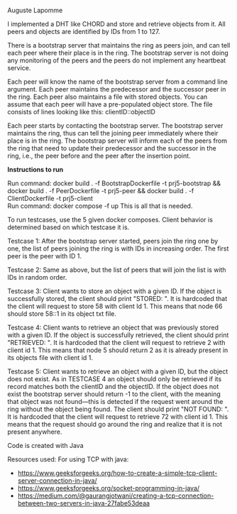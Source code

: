 Auguste Lapomme

I implemented a DHT like CHORD and store and retrieve objects from it. All peers and objects are identified by IDs from 1 to 127.

There is a bootstrap server that maintains the ring as peers join, and can tell each peer where their place is in the ring. The bootstrap server is not doing any monitoring of the peers and the peers do not implement any heartbeat service.

Each peer will know the name of the bootstrap server from a command line argument. Each peer maintains the predecessor and the successor peer in the ring. Each peer also maintains a file with stored objects. You can assume that each peer will have a pre-populated object store. The file consists of lines looking like this: clientID::objectID

Each peer starts by contacting the bootstrap server. The bootstrap server maintains the ring, thus can tell the joining peer immediately where their place is in the ring. The bootstrap server will inform each of the peers from the ring that need to update their predecessor and the successor in the ring, i.e., the peer before and the peer after the insertion point.

**Instructions to run**

Run command: docker build . -f BootstrapDockerfile -t prj5-bootstrap && docker build . -f PeerDockerfile -t prj5-peer && docker build . -f ClientDockerfile -t prj5-client  
Run command: docker compose -f <docker compose file> up
This is all that is needed.



To run testcases, use the 5 given docker composes.  Client behavior is determined based on which testcase it is.

Testcase 1: After the bootstrap server started, peers join the ring one by one, the list of peers joining the ring is with IDs in increasing order. The first peer is the peer with ID 1.

Testcase 2: Same as above, but the list of peers that will join the list is with IDs in random order.

Testcase 3: Client wants to store an object with a given ID. If the object is successfully stored, the client should print "STORED: <objectID>". It is hardcoded that the client will request to store 58 with client Id 1. This means that node 66 should store 58::1 in its object txt file.

Testcase 4: Client wants to retrieve an object that was previously stored with a given ID. If the object is successfully retrieved, the client should print "RETRIEVED: <objectID>". It is hardcoded that the client will request to retrieve 2 with client id 1. This means that node 5 should return 2 as it is already present in its objects file with client id 1.

Testcase 5: Client wants to retrieve an object with a given ID, but the object does not exist. As in TESTCASE 4 an object should only be retrieved if its record matches both the clientID and the objectID. If the object does not exist the bootstrap server should return -1 to the client, with the meaning that object was not found—this is detected if the request went around the ring without the object being found. The client should print "NOT FOUND: <objectID>". It is hardcoded that the client will request to retrieve 72 with client id 1. This means that the request should go around the ring and realize that it is not present anywhere.


Code is created with Java

Resources used:
For using TCP with java: 
- https://www.geeksforgeeks.org/how-to-create-a-simple-tcp-client-server-connection-in-java/ 
- https://www.geeksforgeeks.org/socket-programming-in-java/ 
- https://medium.com/@gaurangjotwani/creating-a-tcp-connection-between-two-servers-in-java-27fabe53deaa
